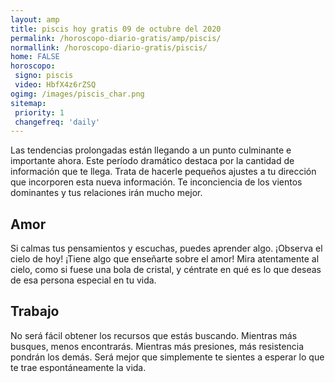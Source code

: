 ```yaml
---
layout: amp
title: piscis hoy gratis 09 de octubre del 2020 
permalink: /horoscopo-diario-gratis/amp/piscis/
normallink: /horoscopo-diario-gratis/piscis/
home: FALSE
horoscopo:
 signo: piscis
 video: HbfX4z6rZSQ
ogimg: /images/piscis_char.png
sitemap:
 priority: 1
 changefreq: 'daily'
---
```



Las tendencias prolongadas están llegando a un punto culminante e importante ahora. Este período dramático destaca por la cantidad de información que te llega. Trata de hacerle pequeños ajustes a tu dirección que incorporen esta nueva información. Te inconciencia de los vientos dominantes y tus relaciones irán mucho mejor.

## Amor

Si calmas tus pensamientos y escuchas, puedes aprender algo. ¡Observa el cielo de hoy! ¡Tiene algo que enseñarte sobre el amor! Mira atentamente al cielo, como si fuese una bola de cristal, y céntrate en qué es lo que deseas de esa persona especial en tu vida.

## Trabajo

No será fácil obtener los recursos que estás buscando. Mientras más busques, menos encontrarás. Mientras más presiones, más resistencia pondrán los demás. Será mejor que simplemente te sientes a esperar lo que te trae espontáneamente la vida.